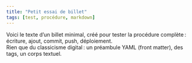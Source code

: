 ```yaml
---
title: "Petit essai de billet"
tags: [test, procédure, markdown]
---
```


Voici le texte d’un billet minimal, créé pour tester la procédure complète : écriture, ajout, commit, push, déploiement.  
Rien que du classicisme digital : un préambule YAML (front matter), des tags, un corps textuel.  
